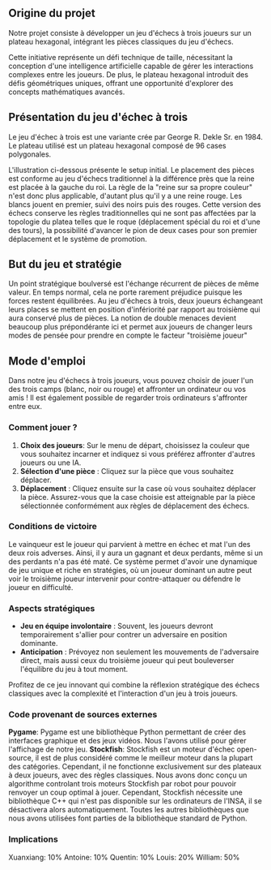 ## Origine du projet
Notre projet consiste à développer un jeu d'échecs à trois joueurs sur un plateau hexagonal, intégrant les pièces classiques du jeu d'échecs. 

Cette initiative représente un défi technique de taille, nécessitant la conception d'une intelligence artificielle capable de gérer les interactions complexes entre les joueurs. De plus, le plateau hexagonal introduit des défis géométriques uniques, offrant une opportunité d'explorer des concepts mathématiques avancés.

## Présentation du jeu d'échec à trois
Le jeu d'échec à trois est une variante crée par George R. Dekle Sr. en 1984. Le plateau utilisé est un plateau hexagonal composé de 96 cases polygonales. 

L'illustration ci-dessous présente le setup initial. Le placement des pièces est conforme au jeu d'échecs traditionnel à la différence près que la reine est placée à la gauche du roi. La règle de la "reine sur sa propre couleur" n'est donc plus applicable, d'autant plus qu'il y a une reine rouge. Les blancs jouent en premier, suivi des noirs puis des rouges.  Cette version des échecs conserve les règles traditionnelles qui ne sont pas affectées par la topologie du platea telles que le roque (déplacement spécial du roi et d'une des tours), la possibilité d'avancer le pion de deux cases pour son premier déplacement et le système de promotion. 

## But du jeu et stratégie
 Un point stratégique boulversé est l'échange récurrent de pièces de même valeur. En temps normal, cela ne porte rarement préjudice puisque les forces restent équilibrées. Au jeu d'échecs à trois, deux joueurs échangeant leurs places se mettent en position d'infériorité par rapport au troisième qui aura conservé plus de pièces. La notion de double menaces devient beaucoup plus prépondérante ici et permet aux joueurs de changer leurs modes de pensée pour prendre en compte le facteur "troisième joueur"

## Mode d'emploi

Dans notre jeu d'échecs à trois joueurs, vous pouvez choisir de jouer l'un des trois camps (blanc, noir ou rouge) et affronter un ordinateur ou vos amis ! Il est également possible de regarder trois ordinateurs s'affronter entre eux.

### Comment jouer ?

1. **Choix des joueurs**: Sur le menu de départ, choisissez la couleur que vous souhaitez incarner et indiquez si vous préférez affronter d'autres joueurs ou une IA.
1. **Sélection d'une pièce** : Cliquez sur la pièce que vous souhaitez déplacer.
2. **Déplacement** : Cliquez ensuite sur la case où vous souhaitez déplacer la pièce. Assurez-vous que la case choisie est atteignable par la pièce sélectionnée conformément aux règles de déplacement des échecs.

### Conditions de victoire

Le vainqueur est le joueur qui parvient à mettre en échec et mat l'un des deux rois adverses. Ainsi, il y aura un gagnant et deux perdants, même si un des perdants n'a pas été maté. Ce système permet d'avoir une dynamique de jeu unique et riche en stratégies, où un joueur dominant un autre peut voir le troisième joueur intervenir pour contre-attaquer ou défendre le joueur en difficulté.

### Aspects stratégiques

- **Jeu en équipe involontaire** : Souvent, les joueurs devront temporairement s'allier pour contrer un adversaire en position dominante.
- **Anticipation** : Prévoyez non seulement les mouvements de l'adversaire direct, mais aussi ceux du troisième joueur qui peut bouleverser l'équilibre du jeu à tout moment.

Profitez de ce jeu innovant qui combine la réflexion stratégique des échecs classiques avec la complexité et l'interaction d'un jeu à trois joueurs.

### Code provenant de sources externes

**Pygame**: Pygame est une bibliothèque Python permettant de créer des interfaces graphique et des jeux vidéos. Nous l'avons utilisé pour gérer l'affichage de notre jeu.
**Stockfish**: Stockfish est un moteur d'échec open-source, il est de plus considéré comme le meilleur moteur dans la plupart des catégories. Cependant, il ne fonctionne exclusivement sur des plateaux à deux joueurs, avec des règles classiques. Nous avons donc conçu un algorithme controlant trois moteurs Stockfish par robot pour pouvoir renvoyer un coup optimal à jouer. Cependant, Stockfish nécessite une bibliothèque C++ qui n'est pas disponible sur les ordinateurs de l'INSA, il se désactivera alors automatiquement.
Toutes les autres bibliothèques que nous avons utilisées font parties de la bibliothèque standard de Python.


### Implications

Xuanxiang: 10%
Antoine: 10%
Quentin: 10%
Louis: 20%
William: 50%